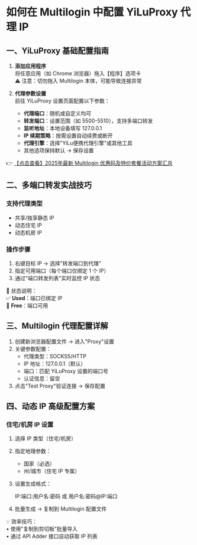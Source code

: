 # 如何在 Multilogin 中配置 YiLuProxy 代理 IP

## 一、YiLuProxy 基础配置指南

1. **添加应用程序**  
   将任意应用（如 Chrome 浏览器）拖入【程序】选项卡  
   ⚠️ 注意：切勿拖入 Multilogin 本体，可能导致连接异常

2. **代理参数设置**  
   前往 YiLuProxy 设置页面配置以下参数：
   - **代理端口**：随机或自定义均可
   - **转发端口**：设置范围（如 5500-5510），支持多端口转发
   - **监听地址**：本地设备填写 127.0.0.1
   - **IP 续期策略**：按需设置自动续费或断开
   - **代理引擎**：选择"YiLu便携代理引擎"或其他工具
   - 其他选项保持默认 → 保存设置

👉 [【点击查看】2025年最新 Multilogin 优惠码及特价套餐活动方案汇总](https://bit.ly/multIlogin)

## 二、多端口转发实战技巧

### 支持代理类型
- 共享/独享静态 IP
- 动态住宅 IP
- 动态机房 IP

### 操作步骤
1. 右键目标 IP → 选择"转发端口到代理"
2. 指定可用端口（每个端口仅绑定 1 个 IP）
3. 通过"端口转发列表"实时监控 IP 状态

📌 状态说明：  
✅ **Used**：端口已绑定 IP  
🔄 **Free**：端口可用

## 三、Multilogin 代理配置详解

1. 创建新浏览器配置文件 → 进入"Proxy"设置
2. 关键参数配置：
   - 代理类型：SOCKS5/HTTP
   - IP 地址：127.0.0.1（默认）
   - 端口：匹配 YiLuProxy 设置的端口号
   - 认证信息：留空
3. 点击"Test Proxy"验证连接 → 保存配置

## 四、动态 IP 高级配置方案

### 住宅/机房 IP 设置
1. 选择 IP 类型（住宅/机房）
2. 指定地理参数：
   - 国家（必选）
   - 州/城市（住宅 IP 专属）
3. 设置生成格式：
   
   IP:端口:用户名:密码
   或
   用户名:密码@IP:端口
   
4. 批量生成 → 复制到 Multilogin 配置文件

💡 效率技巧：  
• 使用"复制到剪切板"批量导入  
• 通过 API Adder 接口自动获取 IP 列表